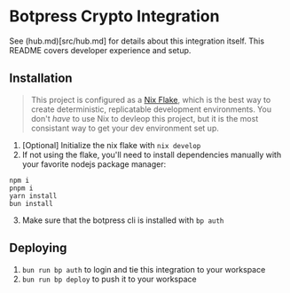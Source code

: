 # Botpress Crypto Integration

See (hub.md)[src/hub.md] for details about this integration itself. This README covers developer experience and setup.

## Installation

> This project is configured as a [Nix Flake](https://www.nixos.org), which is the best way to create deterministic, replicatable development environments. You don't _have_ to use Nix to devleop this project, but it is the most consistant way to get your dev environment set up.

1. [Optional] Initialize the nix flake with `nix develop`
2. If not using the flake, you'll need to install dependencies manually with your favorite nodejs package manager:
```
npm i
pnpm i
yarn install
bun install
```
3. Make sure that the botpress cli is installed with `bp auth`

## Deploying
1. `bun run bp auth` to login and tie this integration to your workspace
2. `bun run bp deploy` to push it to your workspace
